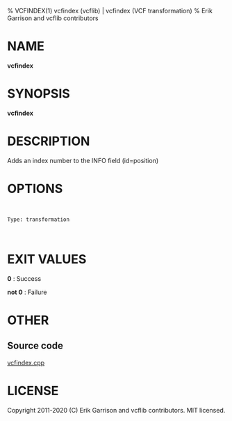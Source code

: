 % VCFINDEX(1) vcfindex (vcflib) | vcfindex (VCF transformation)
% Erik Garrison and vcflib contributors

# NAME

**vcfindex**

# SYNOPSIS

**vcfindex** <vcf file>

# DESCRIPTION

Adds an index number to the INFO field (id=position)



# OPTIONS

```


Type: transformation

      

```





# EXIT VALUES

**0**
: Success

**not 0**
: Failure

# OTHER

## Source code

[vcfindex.cpp](https://github.com/vcflib/vcflib/blob/master/src/vcfindex.cpp)

# LICENSE

Copyright 2011-2020 (C) Erik Garrison and vcflib contributors. MIT licensed.

<!--
  Created with ./scripts/bin2md.rb scripts/bin2md-template.erb
-->
